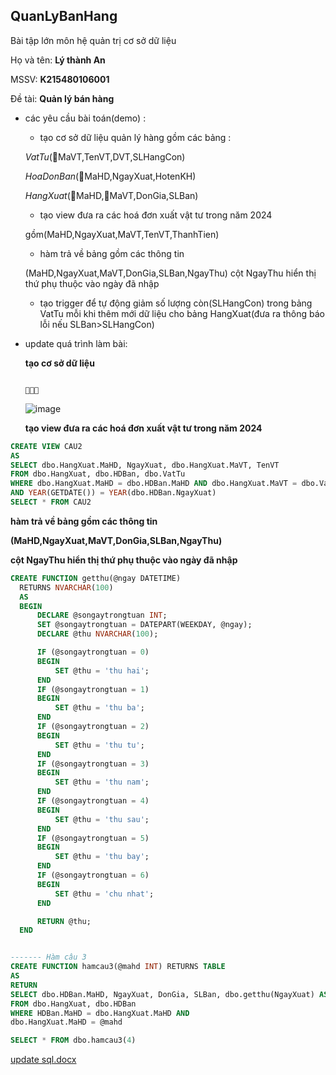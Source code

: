 ## QuanLyBanHang
Bài tập lớn môn hệ quản trị cơ sở dữ liệu

Họ và tên: **Lý thành An**

MSSV: **K215480106001**

Đề tài: **Quản lý bán hàng**

- các yêu cầu bài toán(demo) :
  + tạo cơ sở dữ liệu quản lý hàng gồm các bảng :
    
  *VatTu*(🔑MaVT,TenVT,DVT,SLHangCon)
  
  *HoaDonBan*(🔑MaHD,NgayXuat,HotenKH)
  
  *HangXuat*(🔑MaHD,🔑MaVT,DonGia,SLBan)
 
  + tạo view đưa ra các hoá đơn xuất vật tư trong năm 2024
    
  gồm(MaHD,NgayXuat,MaVT,TenVT,ThanhTien)
  
  + hàm trả về bảng gồm các thông tin
    
  (MaHD,NgayXuat,MaVT,DonGia,SLBan,NgayThu)
  cột NgayThu hiển thị thứ phụ thuộc vào ngày đã nhập
  
  + tạo trigger để tự động giảm số lượng còn(SLHangCon) trong bảng VatTu
  mỗi khi thêm mới dữ liệu cho bảng HangXuat(đưa ra thông báo lỗi nếu SLBan>SLHangCon)
 - update quá trình làm bài:

   **tạo cơ sở dữ liệu**
   
                                                                                                                     👀👀😻
   ![image](https://github.com/lythanhan03/Qu-n-l-b-n-h-ng/assets/168841951/698dbc32-b8a9-4546-94e9-fbc0a5496630)


   **tạo view đưa ra các hoá đơn xuất vật tư trong năm 2024**
```sql
CREATE VIEW CAU2
AS 
SELECT dbo.HangXuat.MaHD, NgayXuat, dbo.HangXuat.MaVT, TenVT
FROM dbo.HangXuat, dbo.HDBan, dbo.VatTu
WHERE dbo.HangXuat.MaHD = dbo.HDBan.MaHD AND dbo.HangXuat.MaVT = dbo.VatTu.MaVT
AND YEAR(GETDATE()) = YEAR(dbo.HDBan.NgayXuat)
SELECT * FROM CAU2
```
 **hàm trả về bảng gồm các thông tin**
    
  **(MaHD,NgayXuat,MaVT,DonGia,SLBan,NgayThu)**

  **cột NgayThu hiển thị thứ phụ thuộc vào ngày đã nhập**
  ```sql
CREATE FUNCTION getthu(@ngay DATETIME) 
	RETURNS NVARCHAR(100)
	AS
	BEGIN
		DECLARE @songaytrongtuan INT;
		SET @songaytrongtuan = DATEPART(WEEKDAY, @ngay);
		DECLARE @thu NVARCHAR(100);

		IF (@songaytrongtuan = 0)
		BEGIN
			SET @thu = 'thu hai';
		END
		IF (@songaytrongtuan = 1)
		BEGIN
			SET @thu = 'thu ba';
		END
		IF (@songaytrongtuan = 2)
		BEGIN
			SET @thu = 'thu tu';
		END
		IF (@songaytrongtuan = 3)
		BEGIN
			SET @thu = 'thu nam';
		END
		IF (@songaytrongtuan = 4)
		BEGIN
			SET @thu = 'thu sau';
		END
		IF (@songaytrongtuan = 5)
		BEGIN
			SET @thu = 'thu bay';
		END
		IF (@songaytrongtuan = 6)
		BEGIN
			SET @thu = 'chu nhat';
		END

		RETURN @thu;
	END


------- Hàm câu 3
CREATE FUNCTION hamcau3(@mahd INT) RETURNS TABLE
AS
  RETURN 
  SELECT dbo.HDBan.MaHD, NgayXuat, DonGia, SLBan, dbo.getthu(NgayXuat) AS 'NgayThu'
  FROM dbo.HangXuat, dbo.HDBan
  WHERE HDBan.MaHD = dbo.HangXuat.MaHD AND
  dbo.HangXuat.MaHD = @mahd

  SELECT * FROM dbo.hamcau3(4)
```


   
 [update sql.docx](https://github.com/user-attachments/files/15751000/update.sql.docx)

